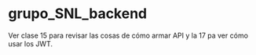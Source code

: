 # grupo_SNL_backend

Ver clase 15 para revisar las cosas de cómo armar API y la 17 pa ver cómo usar los JWT.